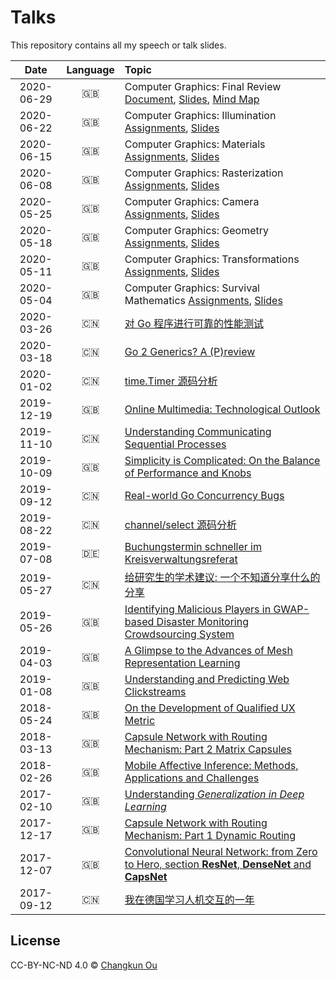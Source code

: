# Talks

This repository contains all my speech or talk slides.

| Date | Language | Topic |
|:----:|:--------:|:------|
| 2020-06-29 | 🇬🇧 | Computer Graphics: Final Review [Document](./202006/cg1-review-doc.pdf), [Slides](./202006/cg1-tutorial-8-review.pdf), [Mind Map](./202006/cg1-tutorial-appendix-mindmap.pdf)|
| 2020-06-22 | 🇬🇧 | Computer Graphics: Illumination [Assignments](./202006/cg1-assignment-7-illumination.pdf), [Slides](./202006/cg1-tutorial-7-illumination.pdf)|
| 2020-06-15 | 🇬🇧 | Computer Graphics: Materials [Assignments](./202006/cg1-assignment-6-material.pdf), [Slides](./202006/cg1-tutorial-6-material.pdf)|
| 2020-06-08 | 🇬🇧 | Computer Graphics: Rasterization [Assignments](./202006/cg1-assignment-5-raster.pdf), [Slides](./202006/cg1-tutorial-5-raster.pdf)|
| 2020-05-25 | 🇬🇧 | Computer Graphics: Camera [Assignments](./202005/cg1-assignment-4-camera.pdf), [Slides](./202005/cg1-tutorial-4-camera.pdf)|
| 2020-05-18 | 🇬🇧 | Computer Graphics: Geometry [Assignments](./202005/cg1-assignment-3-geometry.pdf), [Slides](./202005/cg1-tutorial-3-geometry.pdf)|
| 2020-05-11 | 🇬🇧 | Computer Graphics: Transformations [Assignments](./202005/cg1-assignment-2-transform.pdf), [Slides](./202005/cg1-tutorial-2-transform.pdf)|
| 2020-05-04 | 🇬🇧 | Computer Graphics: Survival Mathematics [Assignments](./202005/cg1-assignment-1-math.pdf), [Slides](./202005/cg1-tutorial-1-math.pdf)|
| 2020-03-26 | 🇨🇳 | [对 Go 程序进行可靠的性能测试](./202003/gobench.pdf) |
| 2020-03-18 | 🇨🇳 | [Go 2 Generics? A (P)review](./202003/go2generics.pdf) |
| 2020-01-02 | 🇨🇳 | [time.Timer 源码分析](./202001/timer.pdf) |
| 2019-12-19 | 🇬🇧 | [Online Multimedia: Technological Outlook](./201912/omm9.pdf) |
| 2019-11-10 | 🇨🇳 | [Understanding Communicating Sequential Processes](./201911/csp.pdf) |
| 2019-10-09 | 🇬🇧 | [Simplicity is Complicated: On the Balance of Performance and Knobs](./201910/knobs.pdf) |
| 2019-09-12 | 🇨🇳 | [Real-world Go Concurrency Bugs](./201909/bug.pdf)| 
| 2019-08-22 | 🇨🇳 | [channel/select 源码分析](./201908/channel.pdf)| 
| 2019-07-08 | 🇩🇪 | [Buchungstermin schneller im Kreisverwaltungsreferat](./201907/kvr.pdf)| 
| 2019-05-27 | 🇨🇳 | [给研究生的学术建议: 一个不知道分享什么的分享](./201905/swun.pdf)| 
| 2019-05-26 | 🇬🇧 | [Identifying Malicious Players in GWAP-based Disaster Monitoring Crowdsourcing System](./201905/gwap.pdf)| 
| 2019-04-03 | 🇬🇧 | [A Glimpse to the Advances of Mesh Representation Learning](./201904/mesh.pdf) |
| 2019-01-08 | 🇬🇧 | [Understanding and Predicting Web Clickstreams](./201901/master.pdf) |
| 2018-05-24 | 🇬🇧 | [On the Development of Qualified UX Metric](./201805/qux.pdf) |
| 2018-03-13 | 🇬🇧 | [Capsule Network with Routing Mechanism: Part 2 Matrix Capsules](./201803/capsnet2.pdf) |
| 2018-02-26 | 🇬🇧 | [Mobile Affective Inference: Methods, Applications and Challenges](201802/emotions.pdf) |
| 2017-02-10 | 🇬🇧 | [Understanding _Generalization in Deep Learning_](201802/generalization.pdf) |
| 2017-12-17 | 🇬🇧 | [Capsule Network with Routing Mechanism: Part 1 Dynamic Routing](./201712/capsnet1.pdf) |
| 2017-12-07 | 🇬🇧 | [Convolutional Neural Network: from Zero to Hero, section **ResNet**, **DenseNet** and **CapsNet**](201712/cnn.pdf) |
| 2017-09-12 | 🇨🇳 | [我在德国学习人机交互的一年](201709/swun.pdf) |



## License

CC-BY-NC-ND 4.0 &copy; [Changkun Ou](https://changkun.de)
